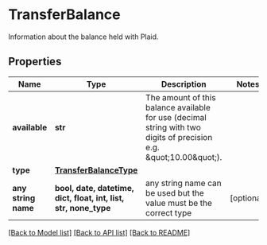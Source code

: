 # TransferBalance

Information about the balance held with Plaid.

## Properties
Name | Type | Description | Notes
------------ | ------------- | ------------- | -------------
**available** | **str** | The amount of this balance available for use (decimal string with two digits of precision e.g. \&quot;10.00\&quot;). | 
**type** | [**TransferBalanceType**](TransferBalanceType.md) |  | 
**any string name** | **bool, date, datetime, dict, float, int, list, str, none_type** | any string name can be used but the value must be the correct type | [optional]

[[Back to Model list]](../README.md#documentation-for-models) [[Back to API list]](../README.md#documentation-for-api-endpoints) [[Back to README]](../README.md)


